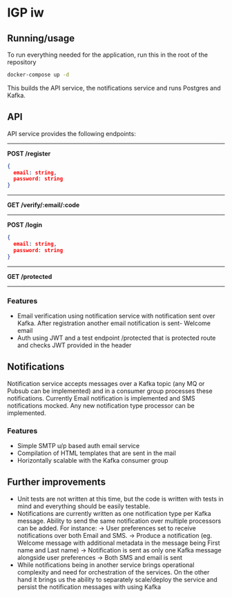# IGP iw

## Running/usage
To run everything needed for the application, run this in the root of the repository

```bash
docker-compose up -d
```

This builds the API service, the notifications service and runs Postgres and Kafka.

## API
API service provides the following endpoints:

_____

**POST /register**
```json
{
  email: string,
  password: string
}
```

_____

**GET /verify/:email/:code**

_____

**POST /login**
```json
{
  email: string,
  password: string
}
```

_____

**GET /protected**

_____

### Features
- Email verification using notification service with notification sent over Kafka. 
  After registration another email notification is sent- Welcome email
- Auth using JWT and a test endpoint /protected that is protected route and checks JWT provided in the header

## Notifications
Notification service accepts messages over a Kafka topic (any MQ or Pubsub can be implemented) and in a consumer group processes these notifications.
Currently Email notification is implemented and SMS notifications mocked. Any new notification type processor can be implemented.

### Features
- Simple SMTP u/p based auth email service
- Compilation of HTML templates that are sent in the mail
- Horizontally scalable with the Kafka consumer group

## Further improvements
- Unit tests are not written at this time, but the code is written with tests in mind and everything should be easily testable.
- Notifications are currently written as one notification type per Kafka message. Ability to send the same notification over multiple processors can be added. 
  For instance:
               -> User preferences set to receive notifications over both Email and SMS.
               -> Produce a notification (eg. Welcome message with additional metadata in the message being First name and Last name)
               -> Notification is sent as only one Kafka message alongside user preferences
               -> Both SMS and email is sent
- While notifications being in another service brings operational complexity and need for orchestration of the services.
  On the other hand it brings us the ability to separately scale/deploy the service and persist the notification messages with using Kafka

